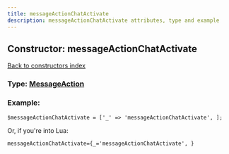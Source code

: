 ```yaml
---
title: messageActionChatActivate
description: messageActionChatActivate attributes, type and example
---
```

## Constructor: messageActionChatActivate  
[Back to constructors index](index.md)






### Type: [MessageAction](../types/MessageAction.md)


### Example:

```
$messageActionChatActivate = ['_' => 'messageActionChatActivate', ];
```  

Or, if you're into Lua:  


```
messageActionChatActivate={_='messageActionChatActivate', }

```


